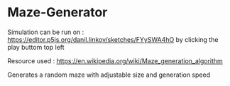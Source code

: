 # Maze-Generator

Simulation can be run on : https://editor.p5js.org/danil.linkov/sketches/FYySWA4hO by clicking the play buttom top left

Resource used : https://en.wikipedia.org/wiki/Maze_generation_algorithm

Generates a random maze with adjustable size and generation speed
